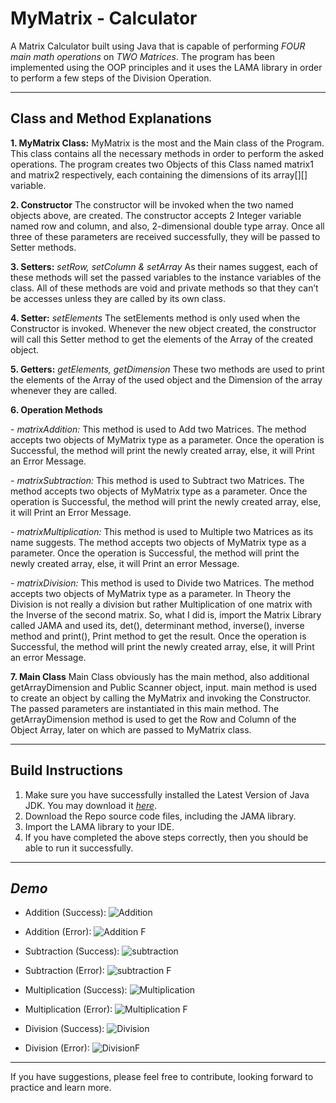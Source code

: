 # MyMatrix - Calculator
 A Matrix Calculator built using Java that is capable of performing _FOUR main math operations_ on _TWO Matrices_. The program has been implemented using the OOP principles and it uses the LAMA library in order to perform a few steps of the Division Operation. 
***
## Class and Method Explanations

**1. MyMatrix Class:**
MyMatrix is the most and the Main class of the Program. This class contains all the necessary
methods in order to perform the asked operations. The program creates two Objects of this Class named
matrix1 and matrix2 respectively, each containing the dimensions of its array[][] variable.

**2. Constructor**
The constructor will be invoked when the two named objects above, are created. The
constructor accepts 2 Integer variable named row and column, and also, 2-dimensional double type
array. Once all three of these parameters are received successfully, they will be passed to Setter
methods.

**3. Setters:** _setRow, setColumn & setArray_
As their names suggest, each of these methods will set the passed variables to the instance
variables of the class. All of these methods are void and private methods so that they can’t be accesses
unless they are called by its own class.

**4. Setter:** _setElements_
The setElements method is only used when the Constructor is invoked. Whenever the new
object created, the constructor will call this Setter method to get the elements of the Array of the created
object.

**5. Getters:** _getElements, getDimension_
These two methods are used to print the elements of the Array of the used object and the
Dimension of the array whenever they are called.

**6. Operation Methods**

_- matrixAddition:_ This method is used to Add two Matrices. The method accepts
two objects of MyMatrix type as a parameter. Once the operation is Successful, the
method will print the newly created array, else, it will Print an Error Message.

_- matrixSubtraction:_ This method is used to Subtract two Matrices. The method
accepts two objects of MyMatrix type as a parameter. Once the operation is
Successful, the method will print the newly created array, else, it will Print an Error
Message.

_- matrixMultiplication:_ This method is used to Multiple two Matrices as its name
suggests. The method accepts two objects of MyMatrix type as a parameter. Once
the operation is Successful, the method will print the newly created array, else, it
will Print an error Message.

_- matrixDivision:_ This method is used to Divide two Matrices. The method accepts
two objects of MyMatrix type as a parameter. In Theory the Division is not really a
division but rather Multiplication of one matrix with the Inverse of the second
matrix. So, what I did is, import the Matrix Library called JAMA and used its, det(),
determinant method, inverse(), inverse method and print(), Print method to get the
result. Once the operation is Successful, the method will print the newly created
array, else, it will Print an error Message.

**7. Main Class**
Main Class obviously has the main method, also additional getArrayDimension and Public
Scanner object, input. main method is used to create an object by calling the MyMatrix and invoking
the Constructor. The passed parameters are instantiated in this main method. The getArrayDimension
method is used to get the Row and Column of the Object Array, later on which are passed to MyMatrix
class.

***

## Build Instructions

1. Make sure you have successfully installed the Latest Version of Java JDK. You may download it [_here_](https://www.oracle.com/my/java/technologies/downloads/).
2. Download the Repo source code files, including the JAMA library. 
3. Import the LAMA library to your IDE. 
4. If you have completed the above steps correctly, then you should be able to run it successfully. 

***

## _Demo_
- Addition (Success):
![Addition](https://user-images.githubusercontent.com/74715900/219926545-94c1cf18-4775-44dc-9c19-0d00c677329d.png)

- Addition (Error):
![Addition F](https://user-images.githubusercontent.com/74715900/219926696-e4f98e2e-6e4d-4715-bd2c-4d25bca5a83e.png)

- Subtraction (Success):
![subtraction](https://user-images.githubusercontent.com/74715900/219926762-9f4fcb4e-e7ed-4bca-973b-e7aaeb5619f6.png)

- Subtraction (Error): 
![subtraction F](https://user-images.githubusercontent.com/74715900/219926796-2cef38d1-3fa4-4381-8473-7c5c97f1cce2.png)

- Multiplication (Success):
![Multiplication](https://user-images.githubusercontent.com/74715900/219926837-89c08351-416f-494f-ba59-af906cef2693.png)

- Multiplication (Error):
![Multiplication F](https://user-images.githubusercontent.com/74715900/219926877-7449c0c1-d7d3-42ed-9a7e-f432917c5435.png)

- Division (Success):
![Division](https://user-images.githubusercontent.com/74715900/219926961-c49ea947-0d74-4cd6-9146-a0f37c2eaa2d.png)

- Division (Error):
![DivisionF](https://user-images.githubusercontent.com/74715900/219926933-e1a00f6a-ae97-48e6-b6ce-0d2d3e8137ea.png)


***

If you have suggestions, please feel free to contribute, looking forward to practice and learn more.
